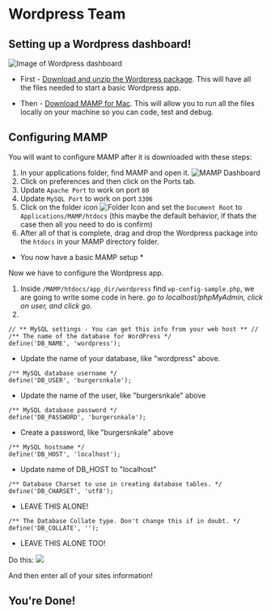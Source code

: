 # Wordpress Team

## Setting up a Wordpress dashboard!
![Image of Wordpress dashboard](https://codex.wordpress.org/images/thumb/3/30/dashboard.png/500px-dashboard.png)

* First - [Download and unzip the Wordpress package](https://wordpress.org/). This will have all the files needed to start a basic Wordpress app.

* Then - [Download MAMP for Mac](https://www.mamp.info/en/downloads/). This will allow you to run all the files locally on your machine so you can code, test and debug. 

## Configuring MAMP
You will want to configure MAMP after it is downloaded with these steps:
1. In your applications folder, find MAMP and open it. 
![MAMP Dashboard](http://dl2.macupdate.com/images/screens/uploaded/JPG/16197_scr_uc1.jpg)
2. Click on preferences and then click on the Ports tab.
3. Update `Apache Port` to work on port `80`
4. Update `MySQL Port` to work on port `3306`
5. Click on the folder icon ![Folder Icon](https://www.evernote.com/l/Aqwo3ANoJw5GJZUEYXyzIPhxbJK4kLPE75U) and set the `Document Root` to `Applications/MAMP/htdocs` (this maybe the default behavior, if thats the case then all you need to do is confirm)
6. After all of that is complete, drag and drop the Wordpress package into the `htdocs` in your MAMP directory folder.

* You now have a basic MAMP setup *

Now we have to configure the Wordpress app. 
1. Inside `/MAMP/htdocs/app_dir/wordpress` find `wp-config-sample.php`, we are going to write some code in here. *go to localhost/phpMyAdmin, click on user, and click go.*
2. 
```
// ** MySQL settings - You can get this info from your web host ** //
/** The name of the database for WordPress */
define('DB_NAME', 'wordpress');
```
- Update the name of your database, like "wordpress" above. 

```
/** MySQL database username */
define('DB_USER', 'burgersnkale');
```
- Update the name of the user, like "burgersnkale" above

```
/** MySQL database password */
define('DB_PASSWORD', 'burgersnkale');
```
- Create a password, like "burgersnkale" above

```
/** MySQL hostname */
define('DB_HOST', 'localhost');
```
- Update name of DB_HOST to "localhost"

```
/** Database Charset to use in creating database tables. */
define('DB_CHARSET', 'utf8');
```
- LEAVE THIS ALONE!

```
/** The Database Collate type. Don't change this if in doubt. */
define('DB_COLLATE', ''); 
```
- LEAVE THIS ALONE TOO!

Do this: 
![](https://www.evernote.com/l/AqwjE9Qo3QJKv4ljStAEiuLcTWL3iPxj318)

And then enter all of your sites information!

## You're Done! 

